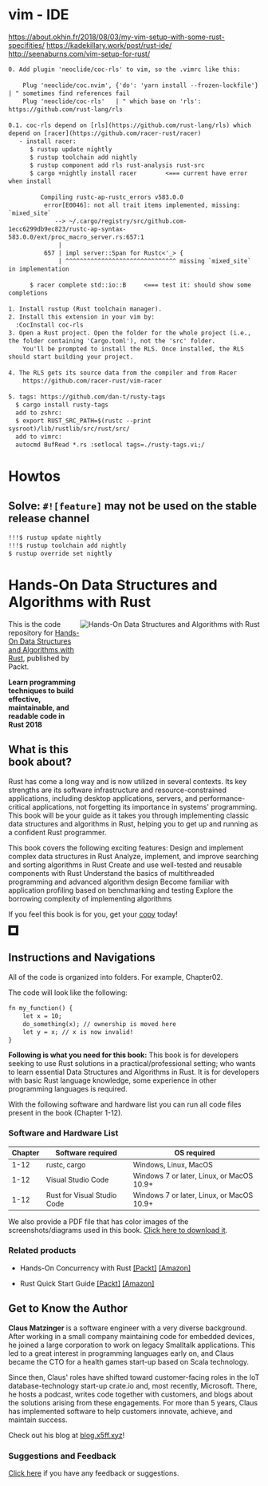 # vim - IDE

https://about.okhin.fr/2018/08/03/my-vim-setup-with-some-rust-specifities/
https://kadekillary.work/post/rust-ide/
http://seenaburns.com/vim-setup-for-rust/

    0. Add plugin 'neoclide/coc-rls' to vim, so the .vimrc like this:

        Plug 'neoclide/coc.nvim', {'do': 'yarn install --frozen-lockfile'}  | " sometimes find references fail
        Plug 'neoclide/coc-rls'   | " which base on 'rls': https://github.com/rust-lang/rls

    0.1. coc-rls depend on [rls](https://github.com/rust-lang/rls) which depend on [racer](https://github.com/racer-rust/racer)
       - install racer:
          $ rustup update nightly
          $ rustup toolchain add nightly
          $ rustup component add rls rust-analysis rust-src
          $ cargo +nightly install racer        <=== current have error when install

             Compiling rustc-ap-rustc_errors v583.0.0
              error[E0046]: not all trait items implemented, missing: `mixed_site`
                 --> ~/.cargo/registry/src/github.com-1ecc6299db9ec823/rustc-ap-syntax-583.0.0/ext/proc_macro_server.rs:657:1
                  |
              657 | impl server::Span for Rustc<'_> {
                  | ^^^^^^^^^^^^^^^^^^^^^^^^^^^^^^^ missing `mixed_site` in implementation

          $ racer complete std::io::B     <=== test it: should show some completions

    1. Install rustup (Rust toolchain manager).
    2. Install this extension in your vim by:
      :CocInstall coc-rls
    3. Open a Rust project. Open the folder for the whole project (i.e., the folder containing 'Cargo.toml'), not the 'src' folder.
        You'll be prompted to install the RLS. Once installed, the RLS should start building your project.

    4. The RLS gets its source data from the compiler and from Racer
        https://github.com/racer-rust/vim-racer

    5. tags: https://github.com/dan-t/rusty-tags
      $ cargo install rusty-tags
      add to zshrc:
      $ export RUST_SRC_PATH=$(rustc --print sysroot)/lib/rustlib/src/rust/src/
      add to vimrc:
      autocmd BufRead *.rs :setlocal tags=./rusty-tags.vi;/

# Howtos

## Solve: `#![feature]` may not be used on the stable release channel

    !!!$ rustup update nightly
    !!!$ rustup toolchain add nightly
    $ rustup override set nightly

# Hands-On Data Structures and Algorithms with Rust

<a href="https://www.packtpub.com/application-development/hands-data-structures-and-algorithms-rust?utm_source=github&utm_medium=repository&utm_campaign=9781788995528 "><img src="https://d1ldz4te4covpm.cloudfront.net/sites/default/files/imagecache/ppv4_main_book_cover/B10269_cover.png" alt="Hands-On Data Structures and Algorithms with Rust" height="256px" align="right"></a>

This is the code repository for [Hands-On Data Structures and Algorithms with Rust](https://www.packtpub.com/application-development/hands-data-structures-and-algorithms-rust?utm_source=github&utm_medium=repository&utm_campaign=9781788995528 ), published by Packt.

**Learn programming techniques to build effective, maintainable, and readable code in Rust 2018**

## What is this book about?
Rust has come a long way and is now utilized in several contexts. Its key strengths are its software infrastructure and resource-constrained applications, including desktop applications, servers, and performance-critical applications, not forgetting its importance in systems' programming. This book will be your guide as it takes you through implementing classic data structures and algorithms in Rust, helping you to get up and running as a confident Rust programmer.

This book covers the following exciting features:
Design and implement complex data structures in Rust
Analyze, implement, and improve searching and sorting algorithms in Rust
Create and use well-tested and reusable components with Rust
Understand the basics of multithreaded programming and advanced algorithm design
Become familiar with application profiling based on benchmarking and testing
Explore the borrowing complexity of implementing algorithms

If you feel this book is for you, get your [copy](https://www.amazon.com/dp/178899552X) today!

<a href="https://www.packtpub.com/?utm_source=github&utm_medium=banner&utm_campaign=GitHubBanner"><img src="https://raw.githubusercontent.com/PacktPublishing/GitHub/master/GitHub.png"
alt="https://www.packtpub.com/" border="5" /></a>

## Instructions and Navigations
All of the code is organized into folders. For example, Chapter02.

The code will look like the following:

```
fn my_function() {
    let x = 10;
    do_something(x); // ownership is moved here
    let y = x; // x is now invalid!
}
```

**Following is what you need for this book:**
This book is for developers seeking to use Rust solutions in a practical/professional setting; who wants to learn essential Data Structures and Algorithms in Rust. It is for developers with basic Rust language knowledge, some experience in other programming languages is required.

With the following software and hardware list you can run all code files present in the book (Chapter 1-12).
### Software and Hardware List
| Chapter | Software required | OS required |
| -------- | ------------------------------------ | ----------------------------------- |
| 1-12 | rustc, cargo | Windows, Linux, MacOS |
| 1-12 | Visual Studio Code | Windows 7 or later, Linux, or MacOS 10.9+  |
| 1-12 | Rust for Visual Studio Code | Windows 7 or later, Linux, or MacOS 10.9+  |

We also provide a PDF file that has color images of the screenshots/diagrams used in this book. [Click here to download it](https://www.packtpub.com/sites/default/files/downloads/9781788995528_ColorImages.pdf).

### Related products
* Hands-On Concurrency with Rust [[Packt]](https://www.packtpub.com/application-development/hands-concurrency-rust?utm_source=github&utm_medium=repository&utm_campaign=9781788399975 ) [[Amazon]](https://www.amazon.com/dp/1788399978)

* Rust Quick Start Guide [[Packt]](https://www.packtpub.com/application-development/rust-quick-start-guide?utm_source=github&utm_medium=repository&utm_campaign=9781789616705 ) [[Amazon]](https://www.amazon.com/dp/1789616700)

## Get to Know the Author
**Claus Matzinger**
is a software engineer with a very diverse background. After working in a small company maintaining code for embedded devices, he joined a large corporation to work on legacy Smalltalk applications. This led to a great interest in programming languages early on, and Claus became the CTO for a health games start-up based on Scala technology.

Since then, Claus' roles have shifted toward customer-facing roles in the IoT database-technology start-up crate.io and, most recently, Microsoft. There, he hosts a podcast, writes code together with customers, and blogs about the solutions arising from these engagements. For more than 5 years, Claus has implemented software to help customers innovate, achieve, and maintain success.

Check out his blog at [blog.x5ff.xyz](https://blog.x5ff.xyz)!

### Suggestions and Feedback
[Click here](https://docs.google.com/forms/d/e/1FAIpQLSdy7dATC6QmEL81FIUuymZ0Wy9vH1jHkvpY57OiMeKGqib_Ow/viewform) if you have any feedback or suggestions.
